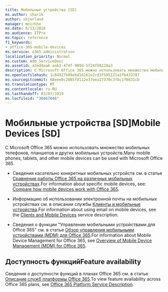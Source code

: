 ```yaml
---
title: Мобильные устройства [SD]
ms.author: sharik
author: skjerland
manager: mnirkhe
ms.date: 6/13/2018
ms.audience: ITPro
ms.topic: reference
f1_keywords:
- office-365-mobile-devices
ms.service: o365-administration
localization_priority: Normal
ms.custom: Adm_ServiceDesc
ms.assetid: a3ed4aa6-aab3-474f-909d-5f24f98128a3
description: С Microsoft Office 365 можно использовать множество мобильных телефонов, планшетов и других мобильных устройств.
ms.openlocfilehash: 1c84927b09ebd16161e2cd3f505121a2fb433787
ms.sourcegitcommit: 68eee0c2885fd112e37eea27370c3f8c1f0831cb
ms.translationtype: MT
ms.contentlocale: ru-RU
ms.lasthandoff: 03/07/2019
ms.locfileid: "30467046"
---
```

# <a name="mobile-devices-sd"></a><span data-ttu-id="31c83-103">Мобильные устройства [SD]</span><span class="sxs-lookup"><span data-stu-id="31c83-103">Mobile Devices [SD]</span></span>

<span data-ttu-id="31c83-104">С Microsoft Office 365 можно использовать множество мобильных телефонов, планшетов и других мобильных устройств.</span><span class="sxs-lookup"><span data-stu-id="31c83-104">Many mobile phones, tablets, and other mobile devices can be used with Microsoft Office 365.</span></span> 
  
- <span data-ttu-id="31c83-105">Сведения касательно конкретных мобильных устройств см. в статье [Сравнение работы Office 365 на различных мобильных устройствах](https://go.microsoft.com/fwlink/p/?LinkId=282337).</span><span class="sxs-lookup"><span data-stu-id="31c83-105">For information about specific mobile devices, see: [Compare how mobile devices work with Office 365](https://go.microsoft.com/fwlink/p/?LinkId=282337).</span></span>
    
- <span data-ttu-id="31c83-106">Информацию об использовании электронной почты на мобильных устройствах см. в описании службы [Клиенты и мобильные устройства](../exchange-online-service-description/clients-and-mobile-devices.md).</span><span class="sxs-lookup"><span data-stu-id="31c83-106">For information about using email on mobile devices, see the [Clients and Mobile Devices](../exchange-online-service-description/clients-and-mobile-devices.md) service description.</span></span> 
    
- <span data-ttu-id="31c83-107">Сведения о функции "Управление мобильными устройствами для Office 365" см. в статье [Обзор управления мобильными устройствами (MDM) для Office 365](https://go.microsoft.com/fwlink/?linkid=808602).</span><span class="sxs-lookup"><span data-stu-id="31c83-107">For information about Mobile Device Management for Office 365, see [Overview of Mobile Device Management (MDM) for Office 365](https://go.microsoft.com/fwlink/?linkid=808602).</span></span>
    
## <a name="feature-availability"></a><span data-ttu-id="31c83-108">Доступность функций</span><span class="sxs-lookup"><span data-stu-id="31c83-108">Feature availability</span></span>

<span data-ttu-id="31c83-109">Сведения о доступности функций в планах Office 365 см. в статье [Описание служб платформы Office 365](https://technet.microsoft.com/en-us/library/office-365-platform-service-description.aspx).</span><span class="sxs-lookup"><span data-stu-id="31c83-109">To view feature availability across Office 365 plans, see [Office 365 Platform Service Description](https://technet.microsoft.com/en-us/library/office-365-platform-service-description.aspx).</span></span>
  

